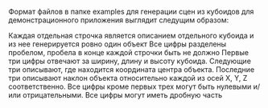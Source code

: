 Формат файлов в папке examples для генерации сцен из кубоидов для демонстрационного приложения выглядит следущим образом:

Каждая отдельная строчка является описанием отдельного кубоида и из нее генерируется ровно один объект
Все цифры разделены пробелом, пробела в конце каждой строчки быть не должно
Первые три цифры отвечают за ширину, длину и высоту кубоида. Следующие три описывают, где находится координата центра объекта. Последние три описывают наклон объекта относительно каждой из осей X, Y, Z соответственно.
Все цифры кроме первых трех могут быть нулевыми и/или отрицательными.
Все цифры могут иметь дробную часть